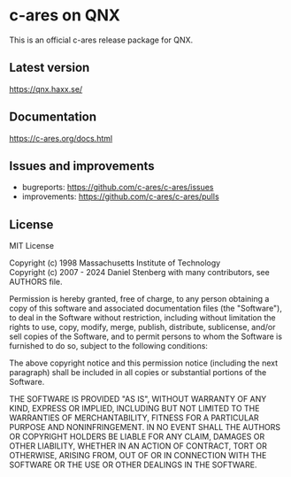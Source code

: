 # c-ares on QNX

This is an official c-ares release package for QNX.

## Latest version

https://qnx.haxx.se/

## Documentation

https://c-ares.org/docs.html

## Issues and improvements

 - bugreports: https://github.com/c-ares/c-ares/issues
 - improvements: https://github.com/c-ares/c-ares/pulls

## License

MIT License

Copyright (c) 1998 Massachusetts Institute of Technology  
Copyright (c) 2007 - 2024 Daniel Stenberg with many contributors, see AUTHORS
file.

Permission is hereby granted, free of charge, to any person obtaining a copy of
this software and associated documentation files (the "Software"), to deal in
the Software without restriction, including without limitation the rights to
use, copy, modify, merge, publish, distribute, sublicense, and/or sell copies of
the Software, and to permit persons to whom the Software is furnished to do so,
subject to the following conditions:

The above copyright notice and this permission notice (including the next
paragraph) shall be included in all copies or substantial portions of the
Software.

THE SOFTWARE IS PROVIDED "AS IS", WITHOUT WARRANTY OF ANY KIND, EXPRESS OR
IMPLIED, INCLUDING BUT NOT LIMITED TO THE WARRANTIES OF MERCHANTABILITY,
FITNESS FOR A PARTICULAR PURPOSE AND NONINFRINGEMENT. IN NO EVENT SHALL THE
AUTHORS OR COPYRIGHT HOLDERS BE LIABLE FOR ANY CLAIM, DAMAGES OR OTHER
LIABILITY, WHETHER IN AN ACTION OF CONTRACT, TORT OR OTHERWISE, ARISING FROM,
OUT OF OR IN CONNECTION WITH THE SOFTWARE OR THE USE OR OTHER DEALINGS IN THE
SOFTWARE.
